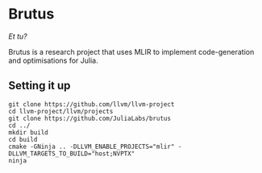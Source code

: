 Brutus
======
*Et tu?*

Brutus is a research project that uses MLIR to implement code-generation and
optimisations for Julia. 


## Setting it up

```
git clone https://github.com/llvm/llvm-project
cd llvm-project/llvm/projects
git clone https://github.com/JuliaLabs/brutus
cd ../
mkdir build
cd build
cmake -GNinja .. -DLLVM_ENABLE_PROJECTS="mlir" -DLLVM_TARGETS_TO_BUILD="host;NVPTX"
ninja
```